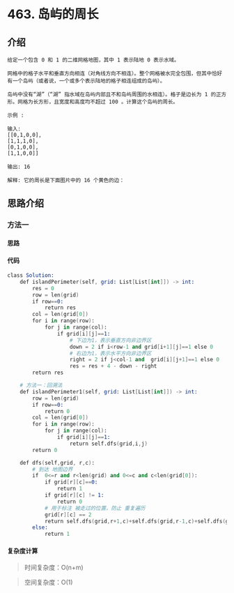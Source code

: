 # 463. 岛屿的周长

## 介绍

    给定一个包含 0 和 1 的二维网格地图，其中 1 表示陆地 0 表示水域。

    网格中的格子水平和垂直方向相连（对角线方向不相连）。整个网格被水完全包围，但其中恰好有一个岛屿（或者说，一个或多个表示陆地的格子相连组成的岛屿）。

    岛屿中没有“湖”（“湖” 指水域在岛屿内部且不和岛屿周围的水相连）。格子是边长为 1 的正方形。网格为长方形，且宽度和高度均不超过 100 。计算这个岛屿的周长。

    示例 :

    输入:
    [[0,1,0,0],
    [1,1,1,0],
    [0,1,0,0],
    [1,1,0,0]]

    输出: 16

    解释: 它的周长是下面图片中的 16 个黄色的边：

## 思路介绍

### 方法一

#### 思路



#### 代码

```s
class Solution:
    def islandPerimeter(self, grid: List[List[int]]) -> int:
        res = 0
        row = len(grid)
        if row==0:
            return res
        col = len(grid[0])
        for i in range(row):
            for j in range(col):
                if grid[i][j]==1: 
                    # 下边为1，表示垂直方向非边界区
                    down = 2 if i<row-1 and grid[i+1][j]==1 else 0
                    # 右边为1，表示水平方向非边界区
                    right = 2 if j<col-1 and  grid[i][j+1]==1 else 0
                    res = res + 4 - down - right 
        return res

    # 方法一：回溯法
    def islandPerimeter1(self, grid: List[List[int]]) -> int:
        row = len(grid)
        if row==0:
            return 0
        col = len(grid[0])
        for i in range(row):
            for j in range(col):
                if grid[i][j]==1:
                    return self.dfs(grid,i,j)
        return 0

    def dfs(self,grid, r,c):
        # 到达 地图边界
        if  0<=r and r<len(grid) and 0<=c and c<len(grid[0]):
            if grid[r][c]==0:
                return 1
            if grid[r][c] != 1:
                return 0
            # 用于标注 被走过的位置，防止 重复遍历
            grid[r][c] == 2
            return self.dfs(grid,r+1,c)+self.dfs(grid,r-1,c)+self.dfs(grid,r,c-1)+self.dfs(grid,r,c+1)
        else:
            return 1
```

   
#### 复杂度计算

> 时间复杂度：O(n+m)  

> 空间复杂度：O(1)  

